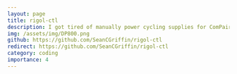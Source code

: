 ```yaml
---
layout: page
title: rigol-ctl
description: I got tired of manually power cycling supplies for ComPair so I built a Python library to do it for me.
img: /assets/img/DP800.png
github: https://github.com/SeanCGriffin/rigol-ctl
redirect: https://github.com/SeanCGriffin/rigol-ctl
category: coding
importance: 4
---
```



